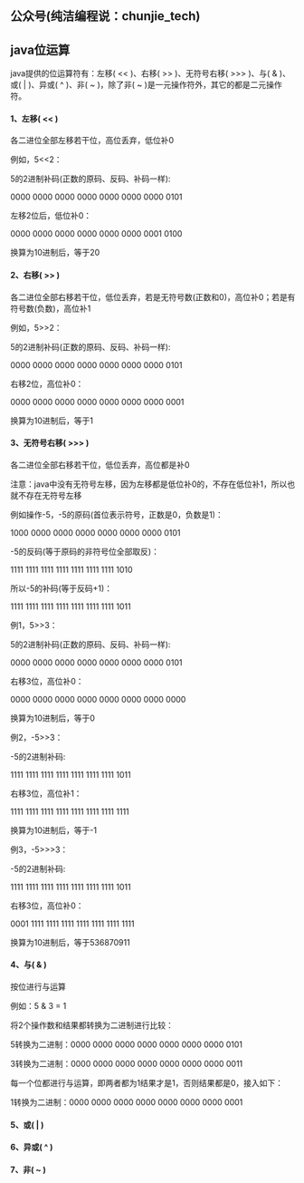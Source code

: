 ## 公众号(纯洁编程说：chunjie_tech)

## java位运算

java提供的位运算符有：左移( << )、右移( >> )、无符号右移( >>> )、与( & )、或( | )、异或( ^ )、非( ~ )，除了非( ~ )是一元操作符外，其它的都是二元操作符。

#### 1、左移( << )

各二进位全部左移若干位，高位丢弃，低位补0

例如，5<<2：

5的2进制补码(正数的原码、反码、补码一样):

0000 0000 0000 0000 0000 0000 0000 0101

左移2位后，低位补0：

0000 0000 0000 0000 0000 0000 0001 0100     

换算为10进制后，等于20

#### 2、右移( >> )

各二进位全部右移若干位，低位丢弃，若是无符号数(正数和0)，高位补0；若是有符号数(负数)，高位补1

例如，5>>2：

5的2进制补码(正数的原码、反码、补码一样):

0000 0000 0000 0000 0000 0000 0000 0101

右移2位，高位补0：

0000 0000 0000 0000 0000 0000 0000 0001

换算为10进制后，等于1

#### 3、无符号右移( >>> )

各二进位全部右移若干位，低位丢弃，高位都是补0

注意：java中没有无符号左移，因为左移都是低位补0的，不存在低位补1，所以也就不存在无符号左移

例如操作-5，-5的原码(首位表示符号，正数是0，负数是1)：

1000 0000 0000 0000 0000 0000 0000 0101

-5的反码(等于原码的非符号位全部取反)：

1111 1111 1111 1111 1111 1111 1111 1010

所以-5的补码(等于反码+1)：

1111 1111 1111 1111 1111 1111 1111 1011

例1，5>>3：

5的2进制补码(正数的原码、反码、补码一样):

0000 0000 0000 0000 0000 0000 0000 0101     

右移3位，高位补0：

0000 0000 0000 0000 0000 0000 0000 0000        

换算为10进制后，等于0

例2，-5>>3：

-5的2进制补码:

1111 1111 1111 1111 1111 1111 1111 1011     

右移3位，高位补1：

1111 1111 1111 1111 1111 1111 1111 1111    

换算为10进制后，等于-1

例3，-5>>>3：

-5的2进制补码:

1111 1111 1111 1111 1111 1111 1111 1011

右移3位，高位补0：

0001 1111 1111 1111 1111 1111 1111 1111

换算为10进制后，等于536870911

#### 4、与( & )

按位进行与运算

例如：5 & 3 = 1

将2个操作数和结果都转换为二进制进行比较：

5转换为二进制：0000 0000 0000 0000 0000 0000 0000 0101

3转换为二进制：0000 0000 0000 0000 0000 0000 0000 0011

每一个位都进行与运算，即两者都为1结果才是1，否则结果都是0，接入如下：

1转换为二进制：0000 0000 0000 0000 0000 0000 0000 0001

#### 5、或( | )

#### 6、异或( ^ )

#### 7、非( ~ )


